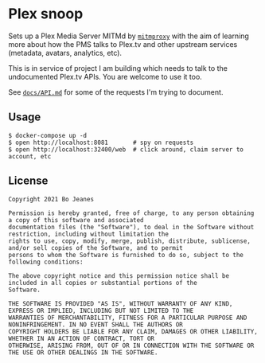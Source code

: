 # Plex snoop

Sets up a Plex Media Server MITMd by [`mitmproxy`](https://mitmproxy.org/) with the aim of learning more about how the
PMS talks to Plex.tv and other upstream services (metadata, avatars, analytics, etc).

This is in service of project I am building which needs to talk to the undocumented Plex.tv APIs. You are welcome to
use it too.

See [`docs/API.md`](docs/API.md) for some of the requests I'm trying to document.

## Usage

``` sh-session
$ docker-compose up -d
$ open http://localhost:8081       # spy on requests
$ open http://localhost:32400/web  # click around, claim server to account, etc
```

## License

```
Copyright 2021 Bo Jeanes

Permission is hereby granted, free of charge, to any person obtaining a copy of this software and associated
documentation files (the "Software"), to deal in the Software without restriction, including without limitation the
rights to use, copy, modify, merge, publish, distribute, sublicense, and/or sell copies of the Software, and to permit
persons to whom the Software is furnished to do so, subject to the following conditions:

The above copyright notice and this permission notice shall be included in all copies or substantial portions of the
Software.

THE SOFTWARE IS PROVIDED "AS IS", WITHOUT WARRANTY OF ANY KIND, EXPRESS OR IMPLIED, INCLUDING BUT NOT LIMITED TO THE
WARRANTIES OF MERCHANTABILITY, FITNESS FOR A PARTICULAR PURPOSE AND NONINFRINGEMENT. IN NO EVENT SHALL THE AUTHORS OR
COPYRIGHT HOLDERS BE LIABLE FOR ANY CLAIM, DAMAGES OR OTHER LIABILITY, WHETHER IN AN ACTION OF CONTRACT, TORT OR
OTHERWISE, ARISING FROM, OUT OF OR IN CONNECTION WITH THE SOFTWARE OR THE USE OR OTHER DEALINGS IN THE SOFTWARE.
```
